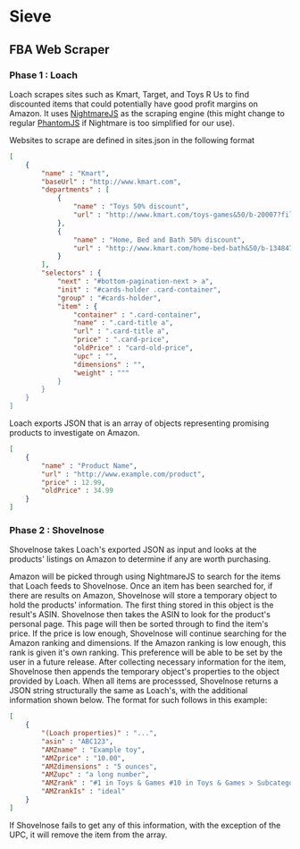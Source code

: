 # Sieve
## FBA Web Scraper

### Phase 1 : Loach

Loach scrapes sites such as Kmart, Target, and Toys R Us to find discounted items that could potentially have good profit margins on Amazon. It uses [NightmareJS](https://github.com/segmentio/nightmare) as the scraping engine (this might change to regular [PhantomJS](https://github.com/ariya/phantomjs) if Nightmare is too simplified for our use).

Websites to scrape are defined in sites.json in the following format

```json
[
    {
        "name" : "Kmart",
        "baseUrl" : "http://www.kmart.com",
        "departments" : [
            {
                "name" : "Toys 50% discount",
                "url" : "http://www.kmart.com/toys-games&50/b-20007?filter=discount&subCatView=true&viewItems=50"
            },
            {
                "name" : "Home, Bed and Bath 50% discount",
                "url" : "http://www.kmart.com/home-bed-bath&50/b-1348478556?filter=discount&subCatView=true&viewItems=50"
            }
        ],
        "selectors" : {
            "next" : "#bottom-pagination-next > a",
            "init" : "#cards-holder .card-container",
            "group" : "#cards-holder",
            "item" : {
                "container" : ".card-container",
                "name" : ".card-title a",
                "url" : ".card-title a",
                "price" : ".card-price",
                "oldPrice" : "card-old-price",
                "upc" : "",
                "dimensions" : "",
                "weight" : """
            }
        }
    }
]
```

Loach exports JSON that is an array of objects representing promising products to investigate on Amazon.

```json
[
    {
        "name" : "Product Name",
        "url" : "http://www.example.com/product",
        "price" : 12.99,
        "oldPrice" : 34.99
    }
]
```

### Phase 2 : Shovelnose

Shovelnose takes Loach's exported JSON as input and looks at the products' listings on Amazon to determine if any are worth purchasing.

Amazon will be picked through using NightmareJS to search for the items that Loach feeds to Shovelnose. Once an item has been searched for, if there are results on Amazon, Shovelnose will store a temporary object to hold the products' information. The first thing stored in this object is the result's ASIN. Shovelnose then takes the ASIN to look for the product's personal page. This page will then be sorted through to find the item's price. If the price is low enough, Shovelnose will continue searching for the Amazon ranking and dimensions. If the Amazon ranking is low enough, this rank is given it's own ranking. This preference will be able to be set by the user in a future release. After collecting necessary information for the item, Shovelnose then appends the temporary object's properties to the object provided by Loach. When all items are processsed, Shovelnose returns a JSON string structurally the same as Loach's, with the additional information shown below. The format for such follows in this example:

```json
[
    {
        "(Loach properties)" : "...",
        "asin" : "ABC123",
        "AMZname" : "Example toy",
        "AMZprice" : "10.00",
        "AMZdimensions" : "5 ounces",
        "AMZupc" : "a long number",
        "AMZrank" : "#1 in Toys & Games #10 in Toys & Games > Subcategory",
        "AMZrankIs" : "ideal"
    }
]
```

If Shovelnose fails to get any of this information, with the exception of the UPC, it will remove the item from the array.
